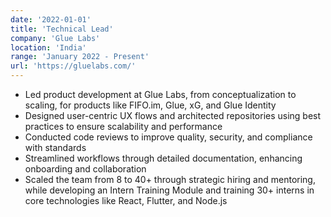 ```yaml
---
date: '2022-01-01'
title: 'Technical Lead'
company: 'Glue Labs'
location: 'India'
range: 'January 2022 - Present'
url: 'https://gluelabs.com/'
---
```


- Led product development at Glue Labs, from conceptualization to scaling, for products like FIFO.im, Glue, xG, and Glue Identity
- Designed user-centric UX flows and architected repositories using best practices to ensure scalability and performance
- Conducted code reviews to improve quality, security, and compliance with standards
- Streamlined workflows through detailed documentation, enhancing onboarding and collaboration
- Scaled the team from 8 to 40+ through strategic hiring and mentoring, while developing an Intern Training Module and training 30+ interns in core technologies like React, Flutter, and Node.js
